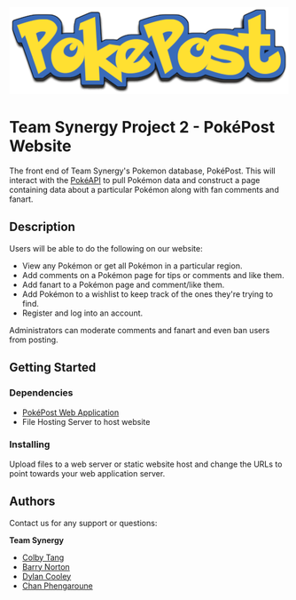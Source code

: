 ![](https://github.com/220620-java/p2-front-pokemondb/blob/main/images/PokePost.png?raw=true)

# Team Synergy Project 2 - PokéPost Website
The front end of Team Synergy's Pokemon database, PokéPost. This will interact with the [PokéAPI](https://pokeapi.co/) to pull Pokémon data and construct a page containing data about a particular Pokémon along with fan comments and fanart.

## Description
Users will be able to do the following on our website:

* View any Pokémon or get all Pokémon in a particular region.
* Add comments on a Pokémon page for tips or comments and like them.
* Add fanart to a Pokémon page and comment/like them.
* Add Pokémon to a wishlist to keep track of the ones they're trying to find.
* Register and log into an account.

Administrators can moderate comments and fanart and even ban users from posting.

## Getting Started

### Dependencies
* [PokéPost Web Application](https://github.com/220620-java/p2-back-pokemondb)
* File Hosting Server to host website

### Installing
Upload files to a web server or static website host and change the URLs to point towards your web application server.

## Authors
Contact us for any support or questions:

__Team Synergy__
* [Colby Tang](https://github.com/colbyktang)
* [Barry Norton](https://github.com/BarritoN78)
* [Dylan Cooley](https://github.com/dcee96)
* [Chan Phengaroune](https://github.com/Zoomo11)
